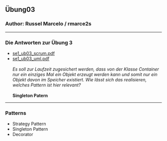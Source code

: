 ## Übung03

### Author: Russel Marcelo / rmarce2s

---

### Die Antworten zur Übung 3

- [se1_ub03_scrum.pdf](docs/se1_ub03_scrum.pdf)
- [se1_ub03_uml.pdf](docs/se1_ub3_uml.pdf)
  <br />
  <br />
  *Es soll zur Laufzeit zugesichert werden, dass von der Klasse Container nur ein einziges Mal ein Objekt erzeugt werden 
  kann und somit nur ein Objekt davon im Speicher existiert. Wie lässt sich das realisieren, welches Pattern ist hier relevant?*
  <br />
  <br />
  **Singleton Patern**
---

### Patterns

- Strategy Pattern
- Singleton Pattern
- Decorator